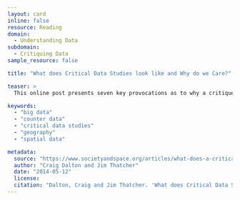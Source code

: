 ```yaml
---
layout: card
inline: false
resource: Reading
domain:
  - Understanding Data
subdomain:
  - Critiquing Data
sample_resource: false

title: "What does Critical Data Studies look like and Why do we Care?"

teaser: >
  This online post presents seven key provocations as to why a critique of data, “big” or not, is important. In addition to discussing the potentials of counter data, the authors describe, in particular, how geographers and others interested in working with spatial data might benefit from a critical data studies approach.

keywords:
  - "big data"
  - "counter data"
  - "critical data studies"
  - "geography"
  - "spatial data"

metadata:
  source: "https://www.societyandspace.org/articles/what-does-a-critical-data-studies-look-like-and-why-do-we-care"
  author: "Craig Dalton and Jim Thatcher"
  date: "2014-05-12"
  license:
  citation: "Dalton, Craig and Jim Thatcher. 'What does Critical Data Studies look like and Why do we Care?' Society and Space. 12 May 2014. https://www.societyandspace.org/articles/what-does-a-critical-data-studies-look-like-and-why-do-we-care."
---
```

